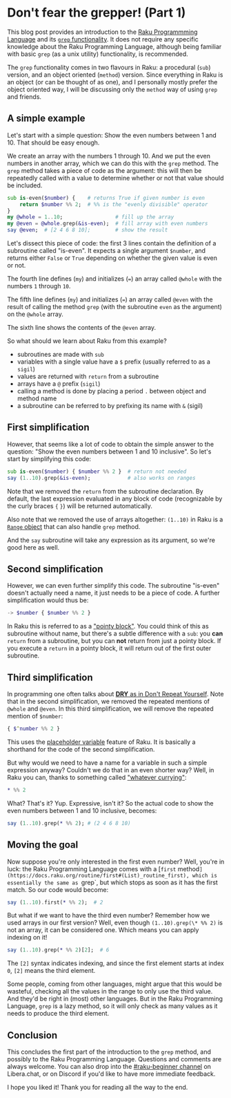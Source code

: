 # Don't fear the grepper! (Part 1)

This blog post provides an introduction to the [Raku Programmming Language](https://raku.orf) and its [`grep` functionality](https://docs.raku.org/routine/grep#(List)\_routine_grep).  It does not require any specific knowledge about the Raku Programming Language, although being familiar with basic `grep` (as a unix utility) functionality, is recommended.

The `grep` functionality comes in two flavours in Raku: a procedural (`sub`) version, and an object oriented (`method`) version.  Since everything in Raku is an object (or can be thought of as one), and I personally mostly prefer the object oriented way, I will be discussing only the `method` way of using `grep` and friends.

## A simple example

Let's start with a simple question: Show the even numbers between 1 and 10.  That should be easy enough.

We create an array with the numbers 1 through 10.  And we put the even numbers in another array, which we can do this with the `grep` method.  The `grep` method takes a piece of code as the argument: this will then be repeatedly called with a value to determine whether or not that value should be included.
```raku
sub is-even($number) {    # returns True if given number is even
    return $number %% 2;  # %% is the "evenly divisible" operator
}
my @whole = 1..10;                 # fill up the array
my @even = @whole.grep(&is-even);  # fill array with even numbers
say @even;  # [2 4 6 8 10];        # show the result
```
Let's dissect this piece of code: the first 3 lines contain the definition of a subroutine called "is-even".  It expects a single argument `$number`, and returns either `False` or `True` depending on whether the given value is even or not.

The fourth line defines (`my`) and initializes (`=`) an array called `@whole` with the numbers `1` through `10`.

The fifth line defines (`my`) and initializes (`=`) an array called `@even` with the result of calling the method `grep` (with the subroutine `even` as the argument) on the `@whole` array.

The sixth line shows the contents of the `@even` array.

So what should we learn about Raku from this example?

- subroutines are made with `sub`
- variables with a single value have a `$` prefix (usually referred to as a `sigil`)
- values are returned with `return` from a subroutine
- arrays have a `@` prefix (`sigil`)
- calling a method is done by placing a period `.` between object and method name
- a subroutine can be referred to by prefixing its name with `&` (sigil)

## First simplification

However, that seems like a lot of code to obtain the simple answer to the question: "Show the even numbers between 1 and 10 inclusive".  So let's start by simplifying this code:
```raku
sub is-even($number) { $number %% 2 }  # return not needed
say (1..10).grep(&is-even);            # also works on ranges
```
Note that we removed the `return` from the subroutine declaration.  By default, the last expression evaluated in any block of code (recognizable by the curly braces `{` `}`) will be returned automatically.

Also note that we removed the use of arrays altogether: `(1..10)` in Raku is a [`Range` object](https://docs.raku.org/type/Range) that can also handle `grep` method.

And the `say` subroutine will take any expression as its argument, so we're good here as well.

## Second simplification

However, we can even further simplify this code.  The subroutine "is-even" doesn't actually need a name, it just needs to be a piece of code.  A further simplification would thus be:
```raku
-> $number { $number %% 2 }
```
In Raku this is referred to as a ["pointy block"](https://docs.raku.org/language/functions#index-entry-pointy_blocks).  You could think of this as subroutine without name, but there's a subtle difference with a `sub`: you **can** `return` from a subroutine, but you can **not** return from just a pointy block.  If you execute a `return` in a pointy block, it will return out of the first outer subroutine.

## Third simplification

In programming one often talks about [**DRY** as in Don't Repeat Yourself](https://en.wikipedia.org/wiki/Don%27t_repeat_yourself).  Note that in the second simplification, we removed the repeated mentions of `@whole` and `@even`.  In this third simplification, we will remove the repeated mention of `$number`:
```raku
{ $^number %% 2 }
```
This uses the [placeholder variable](https://docs.raku.org/language/variables#The_^_twigil) feature of Raku.  It is basically a shorthand for the code of the second simplification.

But why would we need to have a name for a variable in such a simple expression anyway?  Couldn't we do that in an even shorter way?  Well, in Raku you can, thanks to something called ["whatever currying"](https://docs.raku.org/type/Whatever#index-entry-Whatever-currying):
```raku
* %% 2
```
What?  That's it?  Yup.  Expressive, isn't it?  So the actual code to show the even numbers between 1 and 10 inclusive, becomes:
```raku
say (1..10).grep(* %% 2); # (2 4 6 8 10)
```

## Moving the goal

Now suppose you're only interested in the first even number?  Well, you're in luck: the Raku Programming Language comes with a [`first` method`](https://docs.raku.org/routine/first#(List)_routine_first), which is essentially the same as `grep`, but which stops as soon as it has the first match.  So our code would become:
```raku
say (1..10).first(* %% 2);  # 2
```
But what if we want to have the third even number?  Remember how we used arrays in our first version?  Well, even though `(1..10).grep(\* %% 2)` is not an array, it can be considered one.  Which means you can apply indexing on it!
```raku
say (1..10).grep(* %% 2)[2];  # 6
```
The `[2]` syntax indicates indexing, and since the first element starts at index `0`, `[2]` means the third element.

Some people, coming from other languages, might argue that this would be wasteful, checking all the values in the range to only use the third value.  And they'd be right in (most) other languages.  But in the Raku Programming Language, `grep` is a lazy method, so it will only check as many values as it needs to produce the third element.

## Conclusion

This concludes the first part of the introduction to the `grep` method, and possibly to the Raku Programming Language.  Questions and comments are always welcome.  You can also drop into the [#raku-beginner channel](https://web.libera.chat/?channel=#raku-beginner) on Libera.chat, or on Discord if you'd like to have more immediate feedback.

I hope you liked it!  Thank you for reading all the way to the end.

